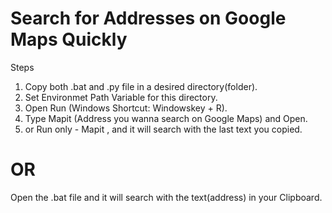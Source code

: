 # Search for Addresses on Google Maps Quickly

Steps
1. Copy both .bat and .py file in a desired directory(folder).
2. Set Environmet Path Variable for this directory.
3. Open Run (Windows Shortcut: Windowskey + R).
4. Type Mapit (Address you wanna search on Google Maps) and Open. 
5. or Run only - Mapit , and it will search with the last text you copied.

# OR 

 Open the .bat file and it will search with the text(address) in your Clipboard. 
